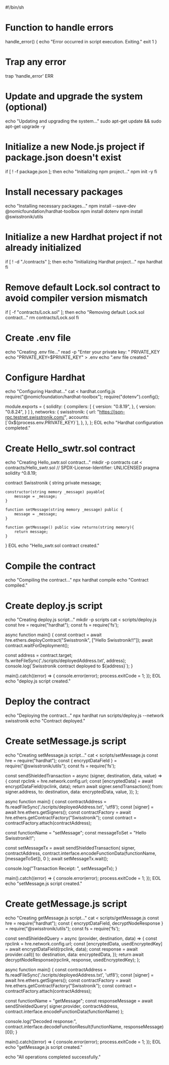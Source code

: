 #!/bin/sh

# Function to handle errors
handle_error() {
    echo "Error occurred in script execution. Exiting."
    exit 1
}

# Trap any error
trap 'handle_error' ERR

# Update and upgrade the system (optional)
echo "Updating and upgrading the system..."
sudo apt-get update && sudo apt-get upgrade -y

# Initialize a new Node.js project if package.json doesn't exist
if [ ! -f package.json ]; then
  echo "Initializing npm project..."
  npm init -y
fi

# Install necessary packages
echo "Installing necessary packages..."
npm install --save-dev @nomicfoundation/hardhat-toolbox
npm install dotenv
npm install @swisstronik/utils

# Initialize a new Hardhat project if not already initialized
if [ ! -d "./contracts" ]; then
  echo "Initializing Hardhat project..."
  npx hardhat
fi

# Remove default Lock.sol contract to avoid compiler version mismatch
if [ -f "contracts/Lock.sol" ]; then
  echo "Removing default Lock.sol contract..."
  rm contracts/Lock.sol
fi

# Create .env file
echo "Creating .env file..."
read -p "Enter your private key: " PRIVATE_KEY
echo "PRIVATE_KEY=$PRIVATE_KEY" > .env
echo ".env file created."

# Configure Hardhat
echo "Configuring Hardhat..."
cat <<EOL > hardhat.config.js
require("@nomicfoundation/hardhat-toolbox");
require("dotenv").config();

module.exports = {
  solidity: {
    compilers: [
      {
        version: "0.8.19",
      },
      {
        version: "0.8.24",
      }
    ]
  },
  networks: {
    swisstronik: {
      url: "https://json-rpc.testnet.swisstronik.com/",
      accounts: [\`0x\${process.env.PRIVATE_KEY}\`],
    },
  },
};
EOL
echo "Hardhat configuration completed."

# Create Hello_swtr.sol contract
echo "Creating Hello_swtr.sol contract..."
mkdir -p contracts
cat <<EOL > contracts/Hello_swtr.sol
// SPDX-License-Identifier: UNLICENSED
pragma solidity ^0.8.19;

contract Swisstronik {
    string private message;

    constructor(string memory _message) payable{
        message = _message;
    }

    function setMessage(string memory _message) public {
        message = _message;
    }

    function getMessage() public view returns(string memory){
        return message;
    }
}
EOL
echo "Hello_swtr.sol contract created."

# Compile the contract
echo "Compiling the contract..."
npx hardhat compile
echo "Contract compiled."

# Create deploy.js script
echo "Creating deploy.js script..."
mkdir -p scripts
cat <<EOL > scripts/deploy.js
const hre = require("hardhat");
const fs = require('fs');

async function main() {
  const contract = await hre.ethers.deployContract("Swisstronik", ["Hello Swisstronik!!"]);
  await contract.waitForDeployment();

  const address = contract.target;
  fs.writeFileSync('./scripts/deployedAddress.txt', address);
  console.log(\`Swisstronik contract deployed to \${address}\`);
}

main().catch((error) => {
  console.error(error);
  process.exitCode = 1;
});
EOL
echo "deploy.js script created."

# Deploy the contract
echo "Deploying the contract..."
npx hardhat run scripts/deploy.js --network swisstronik
echo "Contract deployed."

# Create setMessage.js script
echo "Creating setMessage.js script..."
cat <<EOL > scripts/setMessage.js
const hre = require("hardhat");
const { encryptDataField } = require("@swisstronik/utils");
const fs = require('fs');

const sendShieldedTransaction = async (signer, destination, data, value) => {
  const rpclink = hre.network.config.url;
  const [encryptedData] = await encryptDataField(rpclink, data);
  return await signer.sendTransaction({
    from: signer.address,
    to: destination,
    data: encryptedData,
    value,
  });
};

async function main() {
  const contractAddress = fs.readFileSync('./scripts/deployedAddress.txt', 'utf8');
  const [signer] = await hre.ethers.getSigners();
  const contractFactory = await hre.ethers.getContractFactory("Swisstronik");
  const contract = contractFactory.attach(contractAddress);

  const functionName = "setMessage";
  const messageToSet = "Hello Swisstronik!!";

  const setMessageTx = await sendShieldedTransaction(
    signer,
    contractAddress,
    contract.interface.encodeFunctionData(functionName, [messageToSet]),
    0
  );
  await setMessageTx.wait();

  console.log("Transaction Receipt: ", setMessageTx);
}

main().catch((error) => {
  console.error(error);
  process.exitCode = 1;
});
EOL
echo "setMessage.js script created."

# Create getMessage.js script
echo "Creating getMessage.js script..."
cat <<EOL > scripts/getMessage.js
const hre = require("hardhat");
const { encryptDataField, decryptNodeResponse } = require("@swisstronik/utils");
const fs = require('fs');

const sendShieldedQuery = async (provider, destination, data) => {
  const rpclink = hre.network.config.url;
  const [encryptedData, usedEncryptedKey] = await encryptDataField(rpclink, data);
  const response = await provider.call({
    to: destination,
    data: encryptedData,
  });
  return await decryptNodeResponse(rpclink, response, usedEncryptedKey);
};

async function main() {
  const contractAddress = fs.readFileSync('./scripts/deployedAddress.txt', 'utf8');
  const [signer] = await hre.ethers.getSigners();
  const contractFactory = await hre.ethers.getContractFactory("Swisstronik");
  const contract = contractFactory.attach(contractAddress);

  const functionName = "getMessage";
  const responseMessage = await sendShieldedQuery(
    signer.provider,
    contractAddress,
    contract.interface.encodeFunctionData(functionName)
  );

  console.log("Decoded response:", contract.interface.decodeFunctionResult(functionName, responseMessage)[0]);
}

main().catch((error) => {
  console.error(error);
  process.exitCode = 1;
});
EOL
echo "getMessage.js script created."

echo "All operations completed successfully."
